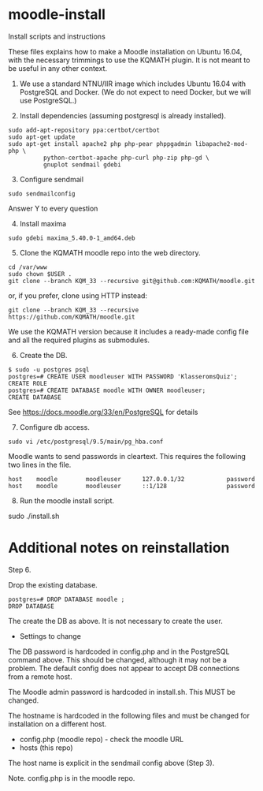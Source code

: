 # moodle-install

Install scripts and instructions

These files explains how to make a Moodle installation on Ubuntu 16.04,
with the necessary trimmings to use the KQMATH plugin.  It is not meant
to be useful in any other context.

1.  We use a standard NTNU/IIR image which includes Ubuntu 16.04 with
  PostgreSQL and Docker.  (We do not expect to need Docker, but we will
  use PostgreSQL.)

2.  Install dependencies (assuming postgresql is already installed).

   ```
   sudo add-apt-repository ppa:certbot/certbot
   sudo apt-get update
   sudo apt-get install apache2 php php-pear phppgadmin libapache2-mod-php \
             python-certbot-apache php-curl php-zip php-gd \
             gnuplot sendmail gdebi
   ```

3.  Configure sendmail

   ```
   sudo sendmailconfig
   ```

   Answer Y to every question

4.  Install maxima

   ```
   sudo gdebi maxima_5.40.0-1_amd64.deb
   ```

5.  Clone the KQMATH moodle repo into the web directory.

   ```
   cd /var/www
   sudo chown $USER .
   git clone --branch KQM_33 --recursive git@github.com:KQMATH/moodle.git
   ```

   or, if you prefer, clone using HTTP instead:

   ```
   git clone --branch KQM_33 --recursive https://github.com/KQMATH/moodle.git
   ```

   We use the KQMATH version because it includes a ready-made config
   file and all the required plugins as submodules.


6.  Create the DB.

   ```
   $ sudo -u postgres psql
   postgres=# CREATE USER moodleuser WITH PASSWORD 'KlasseromsQuiz';
   CREATE ROLE
   postgres=# CREATE DATABASE moodle WITH OWNER moodleuser;
   CREATE DATABASE
   ```

   See https://docs.moodle.org/33/en/PostgreSQL for details

7.  Configure db access.

  ```
  sudo vi /etc/postgresql/9.5/main/pg_hba.conf 
  ```

  Moodle wants to send passwords in cleartext.  This requires the
  following two lines in the file.

  ```
  host    moodle        moodleuser      127.0.0.1/32            password
  host    moodle        moodleuser      ::1/128                 password
  ```


8.  Run the moodle install script.

   sudo ./install.sh

# Additional notes on reinstallation #

Step 6.

   Drop the existing database.

   ```
   postgres=# DROP DATABASE moodle ;
   DROP DATABASE
   ```

   The create the DB as above.  It is not necessary to create the user.

  
* Settings to change

The DB password is hardcoded in config.php and in the PostgreSQL command
above.  This should be changed, although it may not be a problem. The
default config does not appear to accept DB connections from a remote
host.

The Moodle admin password is hardcoded in install.sh.  This MUST be changed.

The hostname is hardcoded in the following files and must be changed
for installation on a different host.
  - config.php (moodle repo) - check the moodle URL
  - hosts (this repo)

The host name is explicit in the sendmail config above (Step 3).

Note. config.php is in the moodle repo.

